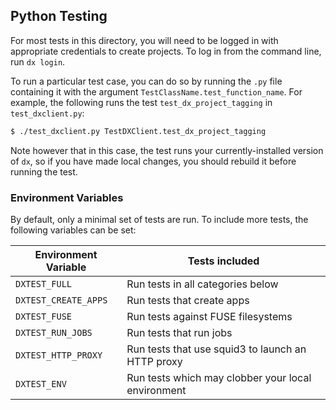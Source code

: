 ## Python Testing

For most tests in this directory, you will need to be logged in with
appropriate credentials to create projects.  To log in from the
command line, run `dx login`.

To run a particular test case, you can do so by running the `.py` file
containing it with the argument `TestClassName.test_function_name`.
For example, the following runs the test `test_dx_project_tagging` in
`test_dxclient.py`:

```bash
$ ./test_dxclient.py TestDXClient.test_dx_project_tagging
```

Note however that in this case, the test runs your currently-installed
version of `dx`, so if you have made local changes, you should rebuild
it before running the test.

### Environment Variables

By default, only a minimal set of tests are run.  To include more
tests, the following variables can be set:

Environment Variable | Tests included
---------------------|---------------
`DXTEST_FULL`        | Run tests in all categories below
`DXTEST_CREATE_APPS` | Run tests that create apps
`DXTEST_FUSE`        | Run tests against FUSE filesystems
`DXTEST_RUN_JOBS`    | Run tests that run jobs
`DXTEST_HTTP_PROXY`  | Run tests that use squid3 to launch an HTTP proxy
`DXTEST_ENV`         | Run tests which may clobber your local environment
